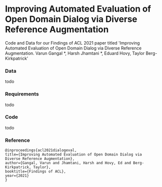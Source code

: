 # Improving Automated Evaluation of Open Domain Dialog via Diverse Reference Augmentation

Code and Data for our Findings of ACL 2021  paper titled 'Improving Automated Evaluation of Open Domain Dialog via Diverse Reference Augmentation. Varun Gangal \*, Harsh Jhamtani \*, Eduard Hovy, Taylor Berg-Kirkpatrick'


### Data
todo


### Requirements
todo


### Code
todo


### Reference

```
@inproceedings{acl2021dialogeval, 
title={Improving Automated Evaluation of Open Domain Dialog via Diverse Reference Augmentation}, 
author={Gangal, Varun and Jhamtani, Harsh and Hovy, Ed and Berg-Kirkpatrick, Taylor}, 
booktitle={Findings of ACL}, 
year={2021} 
}
```
